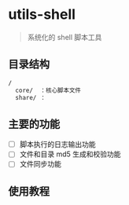 # utils-shell

> 系统化的 shell 脚本工具

## 目录结构

```bash
/
  core/  ：核心脚本文件
  share/ ：
```

## 主要的功能

- [ ] 脚本执行的日志输出功能
- [ ] 文件和目录 md5 生成和校验功能
- [ ] 文件同步功能

## 使用教程
